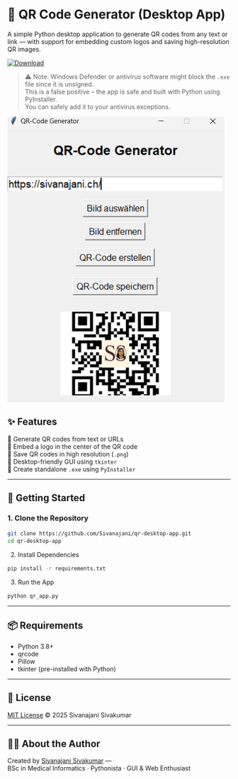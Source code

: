 # 🧾 QR Code Generator (Desktop App)

A simple Python desktop application to generate QR codes from any text or link — with support for embedding custom logos and saving high-resolution QR images.

[![Download](https://img.shields.io/badge/⬇%20Download%20QR_App-v1.0.0-blue?style=for-the-badge)](https://github.com/Sivanajani/qr-desktop-app/releases/download/v1.0.0/qr_app.exe)

> ⚠️ Note: Windows Defender or antivirus software might block the `.exe` file since it is unsigned.  
> This is a false positive – the app is safe and built with Python using PyInstaller.  
> You can safely add it to your antivirus exceptions.


![QR App Preview](assets/preview.png)

## ✨ Features

🔹 Generate QR codes from text or URLs  
🔹 Embed a logo in the center of the QR code  
🔹 Save QR codes in high resolution (`.png`)   
🔹 Desktop-friendly GUI using `tkinter`  
🔹 Create standalone `.exe` using `PyInstaller`

---

## 🚀 Getting Started

### 1. Clone the Repository

```bash
git clone https://github.com/Sivanajani/qr-desktop-app.git
cd qr-desktop-app
```

2.  Install Dependencies

```bash
pip install -r requirements.txt
```

3. Run the App
```bash
python qr_app.py
```

---
## 📦 Requirements
- Python 3.8+  
- qrcode   
- Pillow  
- tkinter (pre-installed with Python)

---
## 📄 License
[MIT License](LICENSE) © 2025 Sivanajani Sivakumar


---

## 🙋‍♀️ About the Author

Created by [Sivanajani Sivakumar](https://sivanajani.ch/) —  
BSc in Medical Informatics · Pythonista · GUI & Web Enthusiast  
